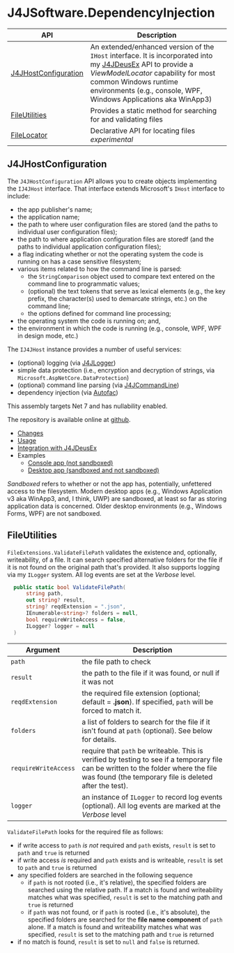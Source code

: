 # J4JSoftware.DependencyInjection

|API|Description|
|---|-----------|
|[J4JHostConfiguration](#j4jhostconfiguration)|An extended/enhanced version of the `IHost` interface. It is incorporated into my [J4JDeusEx](j4jdeusex.md) API to provide a *ViewModelLocator* capability for most common Windows runtime environments (e.g., console, WPF, Windows Applications aka WinApp3)|
|[FileUtilities](#fileutilities)|Provides a static method for searching for and validating files|
|[FileLocator](file-locator.md)|Declarative API for locating files *experimental*|

## J4JHostConfiguration

The `J4JHostConfiguration` API allows you to create objects implementing the `IJ4JHost` interface. That interface extends Microsoft's `IHost` interface to include:

- the app publisher's name;
- the application name;
- the path to where user configuration files are stored (and the paths to individual user configuration files);
- the path to where application configuration files are storedf (and the paths to individual application configuration files);
- a flag indicating whether or not the operating system the code is running on has a case sensitive filesystem;
- various items related to how the command line is parsed:
  - the `StringComparison` object used to compare text entered on the command line to programmatic values;
  - (optional) the text tokens that serve as lexical elements (e.g., the key prefix, the character(s) used to demarcate strings, etc.) on the command line;
  - the options defined for command line processing;
- the operating system the code is running on; and,
- the environment in which the code is running (e.g., console, WPF, WPF in design mode, etc.)

The `IJ4JHost` instance provides a number of useful services:

- (optional) logging (via [J4JLogger](https://github.com/markolbert/J4JLogging))
- simple data protection (i.e., encryption and decryption of strings, via `Microsoft.AspNetCore.DataProtection`)
- (optional) command line parsing (via [J4JCommandLine](https://github.com/markolbert/J4JCommandLine))
- dependency injection (via [Autofac](https://autofac.org/))

This assembly targets Net 7 and has nullability enabled.

The repository is available online at [github](https://github.com/markolbert/ProgrammingUtilities/blob/master/DependencyInjection/docs/readme.md).

- [Changes](changes.md)
- [Usage](usage.md)
- [Integration with J4JDeusEx](j4jdeusex.md)
- Examples
  - [Console app (not sandboxed)](console-app-example.md)
  - [Desktop app (sandboxed and not sandboxed)](wpf-app-example.md)

*Sandboxed* refers to whether or not the app has, potentially, unfettered access to the filesystem. Modern desktop apps (e.g., Windows Application v3 aka WinApp3, and, I think, UWP) are sandboxed, at least so far as storing application data is concerned. Older desktop environments (e.g., Windows Forms, WPF) are not sandboxed.

## FileUtilities

`FileExtensions.ValidateFilePath` validates the existence and, optionally, writeability, of a file. It can search specified alternative folders for the file if it is not found on the original path that's provided. It also supports logging via my `ILogger` system. All log events are set at the *Verbose* level.

```csharp
  public static bool ValidateFilePath(
      string path,
      out string? result,
      string? reqdExtension = ".json",
      IEnumerable<string>? folders = null,
      bool requireWriteAccess = false,
      ILogger? logger = null
  )
```

|Argument|Description|
|--------|-----------|
|`path`|the file path to check|
|`result`|the path to the file if it was found, or null if it was not|
|`reqdExtension`|the required file extension (optional; default = **.json**). If specified, `path` will be forced to match it.|
|`folders`|a list of folders to search for the file if it isn't found at `path` (optional). See below for details.|
|`requireWriteAccess`|require that `path` be writeable. This is verified by testing to see if a temporary file can be written to the folder where the file was found (the temporary file is deleted after the test).|
|`logger`|an instance of `ILogger` to record log events (optional). All log events are marked at the *Verbose* level|

`ValidateFilePath` looks for the required file as follows:

- if write access to `path` *is not* required and `path` exists, `result` is set to `path` and `true` is returned
- if write access *is* required and `path` exists and is writeable, `result` is set to `path` and `true` is returned
- any specified folders are searched in the following sequence
  - if `path` is not rooted (i.e., it's relative), the specified folders are searched using the relative path. If a match is found and writeability matches what was specified, `result` is set to the matching path and `true` is returned
  - if `path` was not found, or if `path` is rooted (i.e., it's absolute), the specified folders are searched for the **file name component** of `path` alone. If a match is found and writeability matches what was specified, `result` is set to the matching path and `true` is returned
- if no match is found, `result` is set to `null` and `false` is returned.
